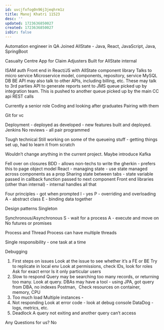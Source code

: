 ```yaml
---
id: uvcjfxfog0n96j3jeqhrm1z
title: Manoj Khatri 11523
desc: ''
updated: 1723636850027
created: 1723636850027
isDir: false
---
```

Automation engineer in QA
Joined AllState - Java, React, JavaScript, Java, SpringBoot

Casualty Centre App for Claim Adjusters
Built for AllState internal

ISAM auth
Front end in React/JS with AllState component library
Talks to micro service
Microservice model, components, repository, service
MySQL DB
BE API may also talk to other APIs, including billing, etc. These may talk to 3rd parties
API to generate reports sent to JMS queue picked up by integration team. This is pushed to another queue picked up by the main CC api
REST calls

Currently a senior role
Coding and looking after graduates
Pairing with them

Git for vc

Deployment - deployed as developed - new features built and deployed. Jenkins
No reviews - all pair programmed

Tough technical
Still working on some of the queueing stuff - getting things set up, had to learn it from scratch

Wouldn’t change anything in the current project. Maybe introduce Kafka


Fell over on closures
BDD - allows non-techs to write the gherkin - prefers this to page object model
React - managing state - use state managed across components as a prop
Sharing state between tabs - state variable passed in callback function passed to next component
Front end libraries (other than internal) - internal handles all that


Four principles - got when prompted
I - yes
P - overriding and overloading
A - abstract class
E - binding data together

Design patterns
Singleton

Synchronous/Asynchronous
S - wait for a process
A - execute and move on
No futures or promises

Process and Thread
Process can have multiple threads

Single responsibility - one task at a time


Debugging
1. First steps on issues Look at the issue to see whether it’s a FE or BE Try to replicate in local env Look at permissions, check IDs, look for roles Ask for exact error Is it only particular users
2. Slow to respond Query may be searching too many records, or returning too many. Look at query. DBAs may have a tool - using JPA, got query from DBA, no indexes Postman,  Check resources on container, memory, CPU
3. Too much load Multiple instances - 
4. Not responding Look at error code - look at debug console DataDog - logs, metrics, etc.
5. Deadlock A query not exiting and another query can’t access

Any Questions for us? No